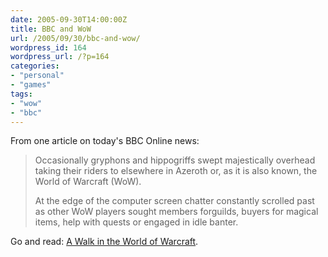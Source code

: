 ```yaml
---
date: 2005-09-30T14:00:00Z
title: BBC and WoW
url: /2005/09/30/bbc-and-wow/
wordpress_id: 164
wordpress_url: /?p=164
categories:
- "personal"
- "games"
tags:
- "wow"
- "bbc"
---
```


From one article on today's BBC Online news:

> Occasionally gryphons and hippogriffs swept majestically overhead taking their riders to elsewhere in Azeroth or, as it is also known, the World of Warcraft (WoW).
> 
> At the edge of the computer screen chatter constantly scrolled past as other WoW players sought members forguilds, buyers for magical items, help with quests or engaged in idle banter.

Go and read: <a href="http://news.bbc.co.uk/2/hi/technology/4294122.stm" title="A Walk in the World of Warcraft">A Walk in the World of Warcraft</a>.
